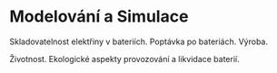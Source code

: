 # Modelování a Simulace

Skladovatelnost elektřiny v bateriích. Poptávka po bateriách. Výroba. 

Životnost. Ekologické aspekty provozování a likvidace baterií. 

